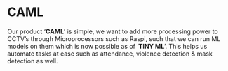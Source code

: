 <h1>CAML</h1>

Our product ‘<b>CAML</b>’ is simple, we want to add more processing power to CCTV’s through Microprocessors such as Raspi, such that we can run ML models on them which is now possible as of ‘<b>TINY ML</b>’. This helps us automate tasks at ease such as attendance, violence detection & mask detection as well.
